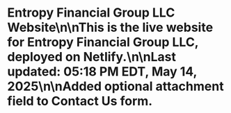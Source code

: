 # Entropy Financial Group LLC Website\n\nThis is the live website for Entropy Financial Group LLC, deployed on Netlify.\n\nLast updated: 05:18 PM EDT, May 14, 2025\n\nAdded optional attachment field to Contact Us form.
